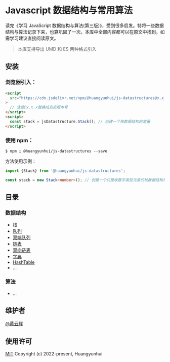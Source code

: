 # Javascript 数据结构与常用算法

读完《学习 JavaScript 数据结构与算法(第三版)》，受到很多启发。特将一些数据结构与算法记录下来，也算巩固了一次。本库中全部内容都可以在原文中找到，如需学习建议直接阅读原文。

> 本库支持导出 UMD 和 ES 两种格式引入

## 安装

### 浏览器引入：

```html
<script
  src="https://cdn.jsdelivr.net/npm/@huangyunhui/js-datastructures@x.x.x/lib/js-datastructures.js"
>
  // 注意@x.x.x替换成真实版本号
</script>
<script>
  const stack = jsDatastructure.Stack(); // 创建一个栈数据结构的常量
</script>
```

### 使用 npm：

```shell
$ npm i @huangyunhui/js-datastructures --save
```

方法使用示例：

```typescript
import {Stack} from '@huangyunhui/js-datastructures';

const stack = new Stack<number>(); // 创建一个只接收数字类型元素的栈数据结构常量
```

## 目录

### 数据结构

- [栈](./src/stack.ts)
- [队列](./src/queue.ts)
- [双端队列](./src/deque.ts)
- [链表](./src/linked-list.ts)
- [双向链表](./src/doubly-linked-list.ts)
- [字典](./src/dictionary.ts)
- [HashTable](./src/hash-table.ts)
- ...

### 算法

- ...

## 维护者

[@黄云辉](https://github.com/1562066102)

## 使用许可

[MIT](LICENSE) Copyright (c) 2022-present, Huangyunhui
